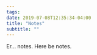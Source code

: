 ```yaml
---
tags:
date: 2019-07-08T12:35:34-04:00
title: "Notes"
subtitle: ""
---
```


Er... notes. Here be notes.

